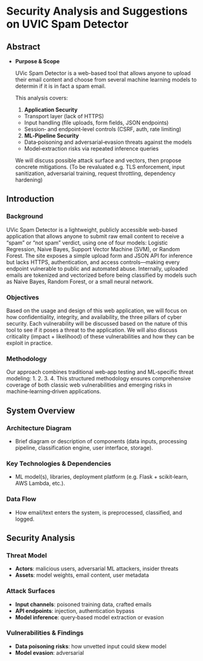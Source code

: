 # Security Analysis and Suggestions on UVIC Spam Detector

## Abstract
- **Purpose & Scope**  

  UVic Spam Detector is a web-based tool that allows anyone to upload their email content and choose from several machine learning models to determin if it is in fact a spam email. 
  
  This analysis covers:

  1. **Application Security**  
   - Transport layer (lack of HTTPS)  
   - Input handling (file uploads, form fields, JSON endpoints)  
   - Session‑ and endpoint‑level controls (CSRF, auth, rate limiting)

  2. **ML‑Pipeline Security**  
   - Data‑poisoning and adversarial‑evasion threats against the models  
   - Model‑extraction risks via repeated inference queries

  We will discuss possible attack surface and vectors, then propose concrete mitigations.  (To be revaluated e.g. TLS enforcement, input sanitization, adversarial training, request throttling, dependency hardening)

## Introduction

### Background  
UVic Spam Detector is a lightweight, publicly accessible web-based application that allows anyone to submit raw email content to receive a “spam” or “not spam” verdict, using one of four models: Logistic Regression, Naive Bayes, Support Vector Machine (SVM), or Random Forest. The site exposes a simple upload form and JSON API for inference but lacks HTTPS, authentication, and access controls—making every endpoint vulnerable to public and automated abuse. Internally, uploaded emails are tokenized and vectorized before being classified by models such as Naive Bayes, Random Forest, or a small neural network.

### Objectives  
Based on the usage and design of this web application, we will focus on how confidentiality, integrity, and availability, the three pillars of cyber security. Each vulnerability will be discussed based on the nature of this tool to see if it poses a threat to the application. We will also discuss criticality (impact + likelihood) of these vulnerabilities and how they can be exploit in practice.

### Methodology
Our approach combines traditional web‑app testing and ML‑specific threat modeling: 
1.
2.
3.
4.
This structured methodology ensures comprehensive coverage of both classic web vulnerabilities and emerging risks in machine‑learning‑driven applications.

## System Overview
### Architecture Diagram  
- Brief diagram or description of components (data inputs, processing pipeline, classification engine, user interface, storage).  
### Key Technologies & Dependencies  
- ML model(s), libraries, deployment platform (e.g. Flask + scikit‑learn, AWS Lambda, etc.).  
### Data Flow  
- How email/text enters the system, is preprocessed, classified, and logged.

## Security Analysis
### Threat Model  
- **Actors**: malicious users, adversarial ML attackers, insider threats  
- **Assets**: model weights, email content, user metadata  
### Attack Surfaces  
- **Input channels**: poisoned training data, crafted emails  
- **API endpoints**: injection, authentication bypass  
- **Model inference**: query‑based model extraction or evasion  
### Vulnerabilities & Findings  
- **Data poisoning risks**: how unvetted input could skew model  
- **Model evasion**: adversarial
